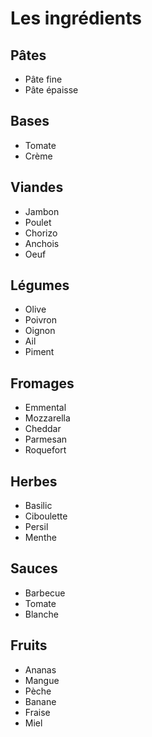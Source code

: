 # Les ingrédients

## Pâtes

- Pâte fine
- Pâte épaisse

## Bases

- Tomate
- Crème

## Viandes

- Jambon
- Poulet
- Chorizo
- Anchois
- Oeuf

## Légumes

- Olive
- Poivron
- Oignon
- Ail
- Piment

## Fromages

- Emmental
- Mozzarella
- Cheddar
- Parmesan
- Roquefort

## Herbes

- Basilic
- Ciboulette
- Persil
- Menthe

## Sauces

- Barbecue
- Tomate
- Blanche

## Fruits

- Ananas
- Mangue
- Pèche
- Banane
- Fraise
- Miel
